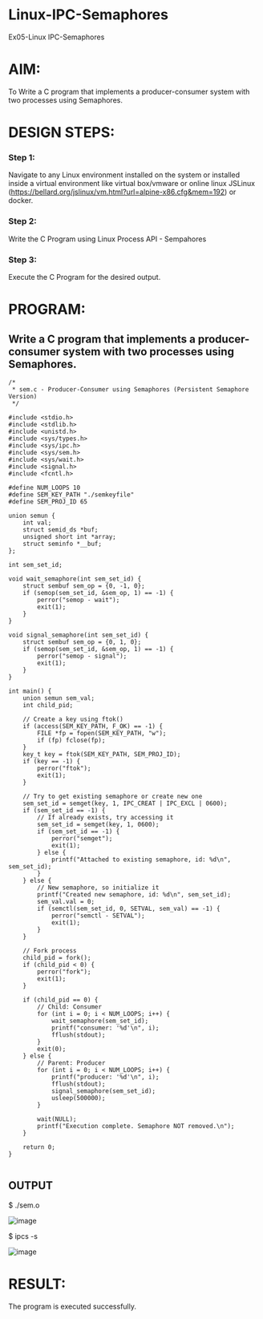 # Linux-IPC-Semaphores
Ex05-Linux IPC-Semaphores

# AIM:
To Write a C program that implements a producer-consumer system with two processes using Semaphores.

# DESIGN STEPS:

### Step 1:

Navigate to any Linux environment installed on the system or installed inside a virtual environment like virtual box/vmware or online linux JSLinux (https://bellard.org/jslinux/vm.html?url=alpine-x86.cfg&mem=192) or docker.

### Step 2:

Write the C Program using Linux Process API - Sempahores

### Step 3:

Execute the C Program for the desired output. 

# PROGRAM:

## Write a C program that implements a producer-consumer system with two processes using Semaphores.
```
/*
 * sem.c - Producer-Consumer using Semaphores (Persistent Semaphore Version)
 */

#include <stdio.h>
#include <stdlib.h>
#include <unistd.h>
#include <sys/types.h>
#include <sys/ipc.h>
#include <sys/sem.h>
#include <sys/wait.h>
#include <signal.h>
#include <fcntl.h>

#define NUM_LOOPS 10
#define SEM_KEY_PATH "./semkeyfile"
#define SEM_PROJ_ID 65

union semun {
    int val;
    struct semid_ds *buf;
    unsigned short int *array;
    struct seminfo *__buf;
};

int sem_set_id;

void wait_semaphore(int sem_set_id) {
    struct sembuf sem_op = {0, -1, 0};
    if (semop(sem_set_id, &sem_op, 1) == -1) {
        perror("semop - wait");
        exit(1);
    }
}

void signal_semaphore(int sem_set_id) {
    struct sembuf sem_op = {0, 1, 0};
    if (semop(sem_set_id, &sem_op, 1) == -1) {
        perror("semop - signal");
        exit(1);
    }
}

int main() {
    union semun sem_val;
    int child_pid;

    // Create a key using ftok()
    if (access(SEM_KEY_PATH, F_OK) == -1) {
        FILE *fp = fopen(SEM_KEY_PATH, "w");
        if (fp) fclose(fp);
    }
    key_t key = ftok(SEM_KEY_PATH, SEM_PROJ_ID);
    if (key == -1) {
        perror("ftok");
        exit(1);
    }

    // Try to get existing semaphore or create new one
    sem_set_id = semget(key, 1, IPC_CREAT | IPC_EXCL | 0600);
    if (sem_set_id == -1) {
        // If already exists, try accessing it
        sem_set_id = semget(key, 1, 0600);
        if (sem_set_id == -1) {
            perror("semget");
            exit(1);
        } else {
            printf("Attached to existing semaphore, id: %d\n", sem_set_id);
        }
    } else {
        // New semaphore, so initialize it
        printf("Created new semaphore, id: %d\n", sem_set_id);
        sem_val.val = 0;
        if (semctl(sem_set_id, 0, SETVAL, sem_val) == -1) {
            perror("semctl - SETVAL");
            exit(1);
        }
    }

    // Fork process
    child_pid = fork();
    if (child_pid < 0) {
        perror("fork");
        exit(1);
    }

    if (child_pid == 0) {
        // Child: Consumer
        for (int i = 0; i < NUM_LOOPS; i++) {
            wait_semaphore(sem_set_id);
            printf("consumer: '%d'\n", i);
            fflush(stdout);
        }
        exit(0);
    } else {
        // Parent: Producer
        for (int i = 0; i < NUM_LOOPS; i++) {
            printf("producer: '%d'\n", i);
            fflush(stdout);
            signal_semaphore(sem_set_id);
            usleep(500000);
        }

        wait(NULL);
        printf("Execution complete. Semaphore NOT removed.\n");
    }

    return 0;
}


```
## OUTPUT
$ ./sem.o 

![image](https://github.com/user-attachments/assets/8f86a52e-6da2-4832-a9db-1136e1e55cf6)


$ ipcs -s

![image](https://github.com/user-attachments/assets/38afd1ca-118c-4582-a1b3-ba2d3e66c646)


# RESULT:
The program is executed successfully.
